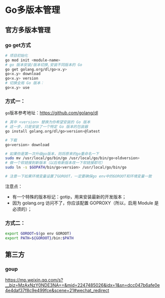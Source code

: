 # Go多版本管理

## 官方多版本管理

### go get方式

```bash
# 项目初始化
go mod init <module-name>
# go 版本安装/版本切换,安装不同版本的 Go
go get golang.org/dl/go<x.y>
go<x.y> download
go<x.y> version
# 切换全局 Go 版本：
go<x.y> use
```

### 方式一：

`go`版本参考地址：https://github.com/golang/dl

```bash
# 其中 <version> 替换为你希望安装的 Go 版本
# 这一步，只是安装了一个特定 Go 版本的包装器
go install golang.org/dl/go<version>@latest

# 下载
go<version> download

# 如果你是第一次升级go版本，则将原来的go重命名一下
sudo mv /usr/local/go/bin/go /usr/local/go/bin/go<oldversion>
# 做一个软链接到新版本（以后有新版本改一下软链接即可）
sudo ln -s $GOPATH/bin/go<version> /usr/local/go/bin/go

# 注意一下如果环境变量设置了GOROOT，一定要确保go env中的GOROOT和环境变量一致
```

注意点：

* 有一个特殊的版本标记：gotip，用来安装最新的开发版本；
* 因为 golang.org 访问不了，你应该配置 GOPROXY（所以，启用 Module 是必须的）；

### 方式二：

```bash
export GOROOT=$(go env GOROOT)
export PATH=${GOROOT}/bin:$PATH
```

## 第三方

### goup

https://mp.weixin.qq.com/s?__biz=MzAxNzY0NDE3NA==&mid=2247485026&idx=1&sn=dcc047b6afe0e4e4daf37f8c9e499fce&scene=21#wechat_redirect

